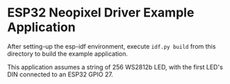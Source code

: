 # ESP32 Neopixel Driver Example Application
After setting-up the esp-idf environment, execute `idf.py build` from this
directory to build the example application.

This application assumes a string of 256 WS2812b LED, with the first LED's
DIN connected to an ESP32 GPIO 27.

